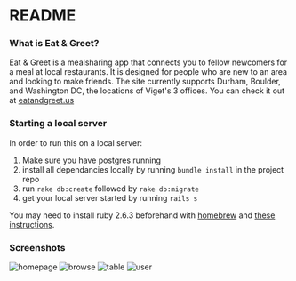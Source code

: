 # README

### What is Eat & Greet?

Eat & Greet is a mealsharing app that connects you to fellow newcomers for a meal at local restaurants. It is designed for people who are new to an area and looking to make friends. The site currently supports Durham, Boulder, and Washington DC, the locations of Viget's 3 offices. You can check it out at [eatandgreet.us](https://eatandgreet.us/)

### Starting a local server
In order to run this on a local server:
1. Make sure you have postgres running
2. install all dependancies locally by running `bundle install` in the project repo
3. run `rake db:create` followed by `rake db:migrate`
4. get your local server started by running `rails s`

You may need to install ruby 2.6.3 beforehand with [homebrew](https://brew.sh/) and [these instructions](https://stackoverflow.com/questions/36485180/how-to-update-ruby-with-homebrew).

### Screenshots
![homepage](https://user-images.githubusercontent.com/37525354/62396899-57fa4800-b542-11e9-85eb-20ab2b713f18.png)
![browse](https://user-images.githubusercontent.com/37525354/62396914-5fb9ec80-b542-11e9-8ec7-3ac9140bc4a9.png)
![table](https://user-images.githubusercontent.com/37525354/62396933-634d7380-b542-11e9-8390-58251ebdac1a.png)
![user](https://user-images.githubusercontent.com/37525354/62396943-67799100-b542-11e9-9671-b033ed5896b9.png)
